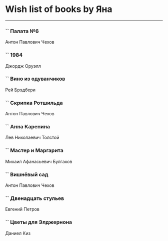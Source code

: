 # Wish list of books by Яна
---

### `` Палата №6
Антон Павлович Чехов

### `` 1984
Джордж Оруэлл

### `` Вино из одуванчиков
Рей Брэдбери

### `` Скрипка Ротшильда
Антон Павлович Чехов

### `` Анна Каренина
Лев Николаевич Толстой

### `` Мастер и Маргарита
Михаил Афанасьевич Булгаков

### `` Вишнёвый сад
Антон Павлович Чехов

### `` Двенадцать стульев
Евгений Петров

### `` Цветы для Элджернона
Даниел Киз

